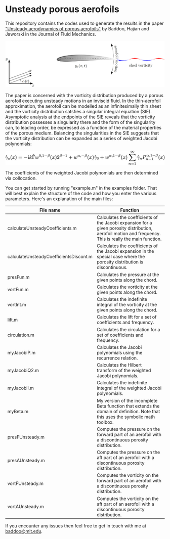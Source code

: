 # Unsteady porous aerofoils

This repository contains the codes used to generate the results in the paper
["Unsteady aerodynamics of porous aerofoils"](https://www.cambridge.org/core/journals/journal-of-fluid-mechanics/article/abs/unsteady-aerodynamics-of-porous-aerofoils/9F7A28838D1EEB585B73E127164DCBA5) by Baddoo, Hajian and Jaworski in the Journal of Fluid Mechanics.

<p align="center">
<img src="figure.png" width="800">
</p>

The paper is concerned with the vorticity distribution produced by a porous aerofoil executing unsteady motions in an inviscid fluid.
In the thin-aerofoil approximation, the aerofoil can be modelled as an infinitesimally thin sheet and the vorticity distribution satsfies 
a singular integral equation (SIE).
Asymptotic analysis at the endpoints of the SIE reveals that the vorticity distribution possesses a singularity there and the form of 
the singularity can, to leading order, be expressed as a function of the material properties of the porous medium.
Balancing the singularities in the SIE suggests that the vorticity distribution can be expanded as a series of weighted Jacobi polynomials:

<p align="center">
<img src="equation.jpeg" width="800">
</p>

The coefficients of the weighted Jacobi polynomials are then determined via collocation.

You can get started by running "example.m" in the examples folder.
That will best explain the structure of the code and how you enter the various parameters.
Here's an explanation of the main files:

File name | Function
------------ | -------------
calculateUnsteadyCoefficients.m | Calculates the coefficients of the Jacobi expansion for a given porosity distribution, aerofoil motion and frequency. This is really the main function.
calculateUnsteadyCoefficientsDiscont.m | Calculates the coefficients of the Jacobi expansion in the special case where the porosity distribution is discontinuous.
presFun.m | Calculates the pressure at the given points along the chord.
vortFun.m | Calculates the vorticity at the given points along the chord.
vortInt.m | Calculates the indefinite integral of the vorticity at the given points along the chord.
lift.m | Calculates the lift for a set of coefficients and frequency.
circulation.m | Calculates the circulation for a set of coefficients and frequency.
myJacobiP.m | Calculates the Jacobi polynomials using the recurrence relation.
myJacobiQ2.m | Calculates the Hilbert transform of the weighted Jacobi polynomials.
myJacobiI.m | Calculates the indefinite integral of the weighted Jacobi polynomials.
myBeta.m | My version of the incomplete Beta function that extends the domain of definition. Note that this uses the symbolic math toolbox. 
presFUnsteady.m | Computes the pressure on the forward part of an aerofoil with a discontinuous porosity distribution.
presAUnsteady.m | Computes the pressure on the aft part of an aerofoil with a discontinuous porosity distribution.
vortFUnsteady.m | Computes the vorticity on the forward part of an aerofoil with a discontinuous porosity distribution.
vortAUnsteady.m | Computes the vorticity on the aft part of an aerofoil with a discontinuous porosity distribution.

If you encounter any issues then feel free to get in touch with me at [baddoo@mit.edu](baddoo@mit.edu).
